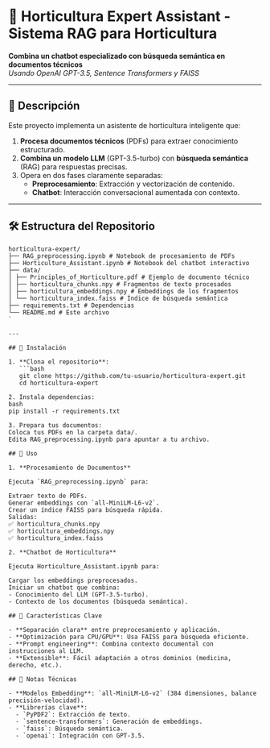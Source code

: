 # 🌱 Horticultura Expert Assistant - Sistema RAG para Horticultura

**Combina un chatbot especializado con búsqueda semántica en documentos técnicos**  
*Usando OpenAI GPT-3.5, Sentence Transformers y FAISS*

---

## 📌 Descripción

Este proyecto implementa un asistente de horticultura inteligente que:
1. **Procesa documentos técnicos** (PDFs) para extraer conocimiento estructurado.
2. **Combina un modelo LLM** (GPT-3.5-turbo) con **búsqueda semántica** (RAG) para respuestas precisas.
3. Opera en dos fases claramente separadas:
   - **Preprocesamiento**: Extracción y vectorización de contenido.
   - **Chatbot**: Interacción conversacional aumentada con contexto.

---

## 🛠️ Estructura del Repositorio
```
horticultura-expert/
├── RAG_preprocessing.ipynb # Notebook de procesamiento de PDFs
├── Horticulture_Assistant.ipynb # Notebook del chatbot interactivo
├── data/
│ ├── Principles_of_Horticulture.pdf # Ejemplo de documento técnico
│ ├── horticultura_chunks.npy # Fragmentos de texto procesados
│ ├── horticultura_embeddings.npy # Embeddings de los fragmentos
│ └── horticultura_index.faiss # Índice de búsqueda semántica
├── requirements.txt # Dependencias
└── README.md # Este archivo
`

---

## 🔧 Instalación

1. **Clona el repositorio**:
   ```bash
   git clone https://github.com/tu-usuario/horticultura-expert.git
   cd horticultura-expert

2. Instala dependencias:
bash
pip install -r requirements.txt

3. Prepara tus documentos:
Coloca tus PDFs en la carpeta data/.
Edita RAG_preprocessing.ipynb para apuntar a tu archivo.

## 🚀 Uso

1. **Procesamiento de Documentos**

Ejecuta `RAG_preprocessing.ipynb` para:

Extraer texto de PDFs.
Generar embeddings con `all-MiniLM-L6-v2`.
Crear un índice FAISS para búsqueda rápida.
Salidas:
✅ horticultura_chunks.npy
✅ horticultura_embeddings.npy
✅ horticultura_index.faiss

2. **Chatbot de Horticultura**

Ejecuta Horticulture_Assistant.ipynb para:

Cargar los embeddings preprocesados.
Iniciar un chatbot que combina:
- Conocimiento del LLM (GPT-3.5-turbo).
- Contexto de los documentos (búsqueda semántica).

## 🌟 Características Clave

- **Separación clara** entre preprocesamiento y aplicación.
- **Optimización para CPU/GPU**: Usa FAISS para búsqueda eficiente.
- **Prompt engineering**: Combina contexto documental con instrucciones al LLM.
- **Extensible**: Fácil adaptación a otros dominios (medicina, derecho, etc.).

## 📝 Notas Técnicas

- **Modelos Embedding**: `all-MiniLM-L6-v2` (384 dimensiones, balance precisión-velocidad).
- **Librerías clave**:
  - `PyPDF2`: Extracción de texto.
  - `sentence-transformers`: Generación de embeddings.
  - `faiss`: Búsqueda semántica.
  - `openai`: Integración con GPT-3.5.
